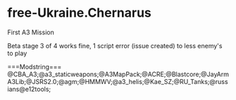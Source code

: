free-Ukraine.Chernarus
======================

First A3 Mission

Beta stage 3 of 4
works fine, 1 script error (issue created) to less enemy's to play

===Modstring===
@CBA_A3;@a3_staticweapons;@A3MapPack;@ACRE;@Blastcore;@JayArmA3Lib;@JSRS2.0;@agm;@HMMWV;@a3_helis;@Kae_SZ;@RU_Tanks;@russians@e12tools;
